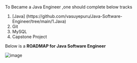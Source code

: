 To Became a Java Engineer ,one should complete below tracks 
<ol>
<li>[Java] (https://github.com/vasuyepuru/Java-Software-Engineer/tree/main/1.Java)</li>
<li>Git</li>
<li>MySQL</li>
<li>Capstone Project</li>
</ol


Below is a <b>ROADMAP for Java Software Engineer</b>

![image](https://github.com/vasuyepuru/Java-Software-Engineer/assets/168894430/84e9750d-9c5a-4992-a89b-e158cbc3313c)
